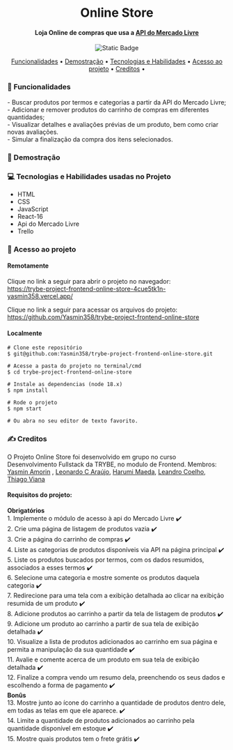 <h1 align="center"> Online Store </h1>
<h4 align="center"> Loja Online de compras que usa a <a href="https://developers.mercadolivre.com.br/pt_br/itens-e-buscas">API do Mercado Livre</a> <br/>
</h4>

<p align="center">
<img alt="Static Badge" src="https://img.shields.io/static/v1?label=STATUS&message=CONCLUIDO&color=blue&style=for-the-badge">
</p>

<p align="center">
  <a href="#funcionalidades">Funcionalidades</a> •
  <a href="#demostração">Demostração</a> •
  <a href="#tecnologias-habilidades">Tecnologias e Habilidades</a> •
  <a href="#acesso-ao-projeto">Acesso ao projeto</a> •
  <a href="#creditos">Creditos</a> •
</p>

<h3 id="funcionalidades"> 🔨 Funcionalidades </h3>
- Buscar produtos por termos e categorias a partir da API do Mercado Livre; <br />
- Adicionar e remover produtos do carrinho de compras em diferentes quantidades; <br />
- Visualizar detalhes e avaliações prévias de um produto, bem como criar novas avaliações. <br />
- Simular a finalização da compra dos itens selecionados. <br />

<h3 id="demostração"> 🔭 Demostração </h3>

<h3 id="tecnologias-habilidades"> 💻 Tecnologias e Habilidades usadas no Projeto </h3>
   <ul>
     <li>HTML</li>
     <li>CSS</li>
     <li>JavaScript</li>
     <li>React-16</li>
     <li>Api do Mercado Livre</li>
     <li>Trello</li>
   </ul>

  <h3 id="acesso-ao-projeto"> 📁 Acesso ao projeto </h3>
     <h4>Remotamente</h4>
       <p>Clique no link a seguir para abrir o projeto no navegador: <br/>
       <a href="https://trybe-project-frontend-online-store-4cue5tk1n-yasmin358.vercel.app/"/>https://trybe-project-frontend-online-store-4cue5tk1n-yasmin358.vercel.app/</a>
       </p>
       <p>Clique no link a seguir para acessar os arquivos do projeto: <br/>
       <a href="https://github.com/Yasmin358/trybe-project-frontend-online-store"/>
         https://github.com/Yasmin358/trybe-project-frontend-online-store </a>
       </p>
     <h4>Localmente</h4>
  
    # Clone este repositório
    $ git@github.com:Yasmin358/trybe-project-frontend-online-store.git
  
    # Acesse a pasta do projeto no terminal/cmd
    $ cd trybe-project-frontend-online-store

    # Instale as dependencias (node 18.x)
    $ npm install

    # Rode o projeto 
    $ npm start

    # Ou abra no seu editor de texto favorito. 

  <h3 id="creditos"> ✍️ Creditos </h3>
    
  O Projeto Online Store foi desenvolvido em grupo no curso Desenvolvimento Fullstack da TRYBE, no modulo de Frontend.
  Membros: <a href="https://www.linkedin.com/in/yasminamorins/">Yasmin Amorin</a> , <a href="https://www.linkedin.com/in/turevel/">Leonardo C Araújo</a>, <a href="https://www.linkedin.com/in/harumi-maeda/">Harumi Maeda</a>, <a href="https://www.linkedin.com/in/leandrodacostacoelho/">Leandro Coelho</a>, <a href="https://www.linkedin.com/in/thiagovianadev/">Thiago Viana</a>
  <h4>Requisitos do projeto: </h4>
  <strong>Obrigatórios</strong> <br/>
  1. Implemente o módulo de acesso à api do Mercado Livre ✔️ <br/>
  2. Crie uma página de listagem de produtos vazia ✔️ <br/>
  3. Crie a página do carrinho de compras ✔️ <br/>
  4. Liste as categorias de produtos disponíveis via API na página principal ✔️ <br/>
  5. Liste os produtos buscados por termos, com os dados resumidos, associados a esses termos ✔️ <br/>
  6. Selecione uma categoria e mostre somente os produtos daquela categoria ✔️ <br/>
  7. Redirecione para uma tela com a exibição detalhada ao clicar na exibição resumida de um produto ✔️ <br/>
  8. Adicione produtos ao carrinho a partir da tela de listagem de produtos ✔️ <br/>
  9. Adicione um produto ao carrinho a partir de sua tela de exibição detalhada ✔️ <br/>
  10. Visualize a lista de produtos adicionados ao carrinho em sua página e permita a manipulação da sua quantidade ✔️ <br/>
  11. Avalie e comente acerca de um produto em sua tela de exibição detalhada ✔️ <br/>
  12. Finalize a compra vendo um resumo dela, preenchendo os seus dados e escolhendo a forma de pagamento ✔️ <br/>
  <strong>Bonûs</strong> <br/>
  13. Mostre junto ao ícone do carrinho a quantidade de produtos dentro dele, em todas as telas em que ele aparece. ✔️ <br/>
  14. Limite a quantidade de produtos adicionados ao carrinho pela quantidade disponível em estoque ✔️ <br/>
  15. Mostre quais produtos tem o frete grátis ✔️ <br/>
  
